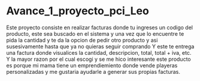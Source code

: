 # Avance_1_proyecto_pci_Leo
Este proyecto consiste en realizar facturas donde tu ingreses un codigo del producto, este sea buscado en el sistema y una vez que lo encuentre te pida la cantidad y te da la opcion de pedir otro producto y asi susesivamente hasta que ya no quieras seguir comprando
Y este te entrega una factura donde visualices la cantidad, descripcion, total, total + iva, etc.
Y la mayor razon por el cual escogi y se me hico interesante este producto es porque mi mama tiene un emprendiemiento donde vende playeras personalizadas y me gustaria ayudarle a generar sus propias facturas.
